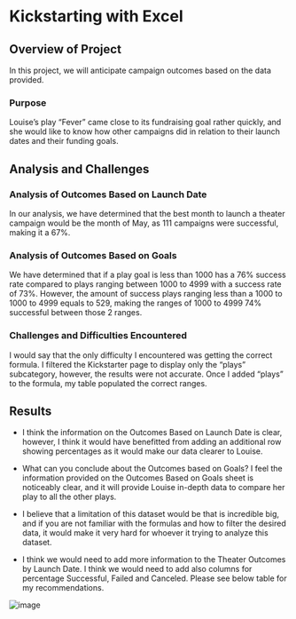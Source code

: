 # Kickstarting with Excel

## Overview of Project
In this project, we will anticipate campaign outcomes based on the data provided.


### Purpose
Louise’s play “Fever” came close to its fundraising goal rather quickly, and she would like to know how other campaigns did in relation to their launch dates and their funding goals.


## Analysis and Challenges

### Analysis of Outcomes Based on Launch Date
In our analysis, we have determined that the best month to launch a theater campaign would be the month of May, as 111 campaigns were successful, making it a 67%.

### Analysis of Outcomes Based on Goals
We have determined that if a play goal is less than 1000 has a 76% success rate compared to plays ranging between 1000 to 4999 with a success rate of 73%. However, the amount of success plays ranging less than a 1000 to 1000 to 4999 equals to 529, making the ranges of 1000 to 4999 74% successful between those 2 ranges.

### Challenges and Difficulties Encountered
I would say that the only difficulty I encountered was getting the correct formula. I filtered the Kickstarter page to display only the “plays” subcategory, however, the results were not accurate. Once I added “plays” to the formula, my table populated the correct ranges.

## Results

- I think the information on the Outcomes Based on Launch Date is clear, however, I think it would have benefitted from adding an additional row showing percentages as it would make our data clearer to Louise.

- What can you conclude about the Outcomes based on Goals?
I feel the information provided on the Outcomes Based on Goals sheet is noticeably clear, and it will provide Louise in-depth data to compare her play to all the other plays. 

- I believe that a limitation of this dataset would be that is incredible big, and if you are not familiar with the formulas and how to filter the desired data, it would make it very hard for whoever it trying to analyze this dataset.

- I think we would need to add more information to the Theater Outcomes by Launch Date. I think we would need to add also columns for percentage Successful, Failed and Canceled.
Please see below table for my recommendations.

![image](https://user-images.githubusercontent.com/86321353/123350131-34ae5c80-d50f-11eb-90d7-59449a6949a3.png)



